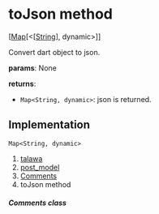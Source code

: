 
<div>

# toJson method

</div>


[[Map](https://api.flutter.dev/flutter/dart-core/Map-class.html)[\<[[String](https://api.flutter.dev/flutter/dart-core/String-class.html)],
dynamic\>]]




Convert dart object to json.

**params**: None

**returns**:

-   `Map<String, dynamic>`: json is returned.



## Implementation

``` language-dart
Map<String, dynamic>  
```







1.  [talawa](../../index.md)
2.  [post_model](../../models_post_post_model/)
3.  [Comments](../../models_post_post_model/Comments-class.md)
4.  toJson method

##### Comments class







